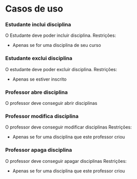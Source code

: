 # Casos de uso

### Estudante inclui disciplina
O Estudante deve poder incluir disciplina.
Restrições:
 - Apenas se for uma disciplina de seu curso

### Estudante exclui disciplina
O estudante deve poder excluir disciplina.
Restrições:
 - Apenas se estiver inscrito

### Professor abre disciplina
O professor deve conseguir abrir disciplinas

### Professor modifica disciplina
O professor deve conseguir modificar disciplinas
Restrições:
 - Apenas se for uma disciplina que este professor criou

### Professor apaga disciplina
O professor deve conseguir apagar disciplinas
Restrições:
 - Apenas se for uma disciplina que este professor criou